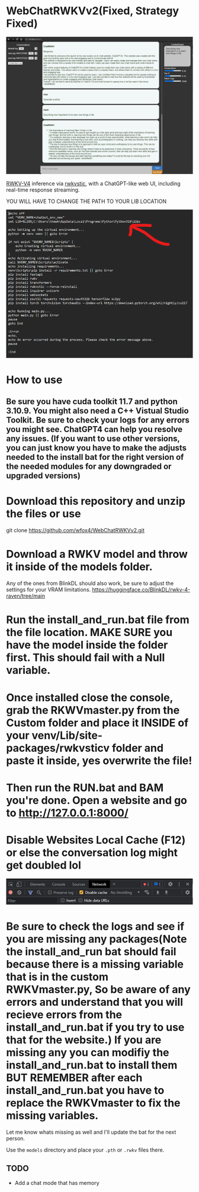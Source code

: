 # WebChatRWKVv2(Fixed, Strategy Fixed)

![screenshot](https://github.com/wfox4/WebChatRWKVv2/blob/main/.github/images/screenshot7.png)

[RWKV-V4](https://github.com/BlinkDL/RWKV-LM) inference via
[rwkvstic](https://github.com/harrisonvanderbyl/rwkvstic), with a ChatGPT-like
web UI, including real-time response streaming.

YOU WILL HAVE TO CHANGE THE PATH TO YOUR LIB LOCATION

![screenshot](https://github.com/wfox4/WebChatRWKVv2/blob/main/.github/images/Screenshot3.png)

# How to use

## Be sure you have cuda toolkit 11.7 and python 3.10.9. You might also need a C++ Vistual Studio Toolkit. Be sure to check your logs for any errors you might see. ChatGPT4 can help you resolve any issues. (If you want to use other versions, you can just know you have to make the adjusts needed to the install bat for the right version of the needed modules for any downgraded or upgraded versions)

# Download this repository and unzip the files or use
git clone https://github.com/wfox4/WebChatRWKVv2.git

# Download a RWKV model and throw it inside of the models folder. 

Any of the ones from BlinkDL should also work, be sure to adjust the settings for your VRAM limitations.
https://huggingface.co/BlinkDL/rwkv-4-raven/tree/main


# Run the install_and_run.bat file from the file location. MAKE SURE you have the model inside the folder first. This should fail with a Null variable.

# Once installed close the console, grab the RKWVmaster.py from the Custom folder and place it INSIDE of your venv/Lib/site-packages/rwkvsticv folder and paste it inside, yes overwrite the file!

# Then run the RUN.bat and BAM you're done. Open a website and go to http://127.0.0.1:8000/

# Disable Websites Local Cache (F12) or else the conversation log might get doubled lol

![screenshot](https://github.com/wfox4/WebChatRWKVv2/blob/main/.github/images/DisableLocalCacheSoTheLogWorks.png)

# Be sure to check the logs and see if you are missing any packages(Note the install_and_run bat should fail because there is a missing variable that is in the custom RWKVmaster.py, So be aware of any errors and understand that you will recieve errors from the install_and_run.bat if you try to use that for the website.) If you are missing any you can modifiy the install_and_run.bat to install them BUT REMEMBER after each install_and_run.bat you have to replace the RWKVmaster to fix the missing variables.
Let me know whats missing as well and I'll update the bat for the next person.



Use the `models` directory and place your `.pth` or `.rwkv` files there.



## TODO

- Add a chat mode that has memory
